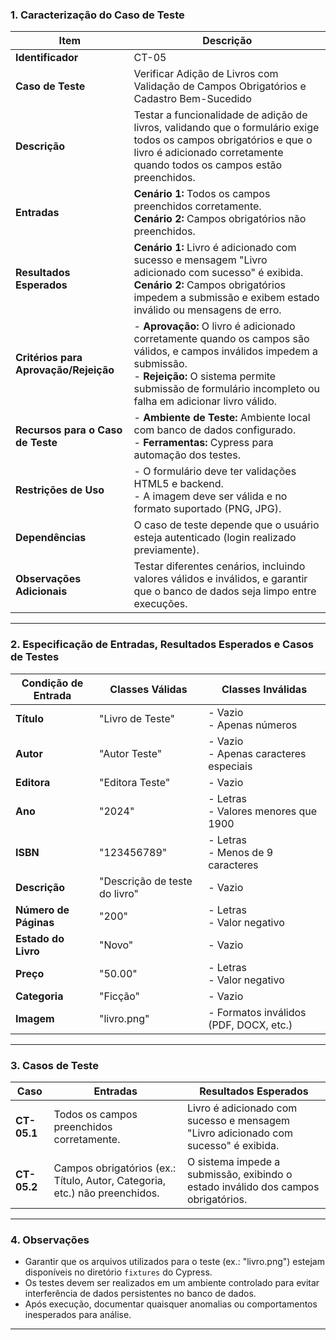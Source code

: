 ### **1. Caracterização do Caso de Teste**

| **Item**                      | **Descrição**                                                                                      |
|-------------------------------|----------------------------------------------------------------------------------------------------|
| **Identificador**             | CT-05                                                                                             |
| **Caso de Teste**             | Verificar Adição de Livros com Validação de Campos Obrigatórios e Cadastro Bem-Sucedido            |
| **Descrição**                 | Testar a funcionalidade de adição de livros, validando que o formulário exige todos os campos obrigatórios e que o livro é adicionado corretamente quando todos os campos estão preenchidos. |
| **Entradas**                  | **Cenário 1:** Todos os campos preenchidos corretamente. <br> **Cenário 2:** Campos obrigatórios não preenchidos. |
| **Resultados Esperados**      | **Cenário 1:** Livro é adicionado com sucesso e mensagem "Livro adicionado com sucesso" é exibida. <br> **Cenário 2:** Campos obrigatórios impedem a submissão e exibem estado inválido ou mensagens de erro. |
| **Critérios para Aprovação/Rejeição** | - **Aprovação:** O livro é adicionado corretamente quando os campos são válidos, e campos inválidos impedem a submissão. <br>- **Rejeição:** O sistema permite submissão de formulário incompleto ou falha em adicionar livro válido. |
| **Recursos para o Caso de Teste** | - **Ambiente de Teste:** Ambiente local com banco de dados configurado. <br>- **Ferramentas:** Cypress para automação dos testes. |
| **Restrições de Uso**         | - O formulário deve ter validações HTML5 e backend. <br>- A imagem deve ser válida e no formato suportado (PNG, JPG). |
| **Dependências**              | O caso de teste depende que o usuário esteja autenticado (login realizado previamente).           |
| **Observações Adicionais**    | Testar diferentes cenários, incluindo valores válidos e inválidos, e garantir que o banco de dados seja limpo entre execuções. |

---

### **2. Especificação de Entradas, Resultados Esperados e Casos de Testes**

| **Condição de Entrada**         | **Classes Válidas**                          | **Classes Inválidas**                    |
|---------------------------------|---------------------------------------------|------------------------------------------|
| **Título**                      | "Livro de Teste"                            | - Vazio <br>- Apenas números             |
| **Autor**                       | "Autor Teste"                               | - Vazio <br>- Apenas caracteres especiais|
| **Editora**                     | "Editora Teste"                             | - Vazio                                  |
| **Ano**                         | "2024"                                      | - Letras <br>- Valores menores que 1900  |
| **ISBN**                        | "123456789"                                 | - Letras <br>- Menos de 9 caracteres     |
| **Descrição**                   | "Descrição de teste do livro"               | - Vazio                                  |
| **Número de Páginas**           | "200"                                       | - Letras <br>- Valor negativo            |
| **Estado do Livro**             | "Novo"                                      | - Vazio                                  |
| **Preço**                       | "50.00"                                     | - Letras <br>- Valor negativo            |
| **Categoria**                   | "Ficção"                                    | - Vazio                                  |
| **Imagem**                      | "livro.png"                                 | - Formatos inválidos (PDF, DOCX, etc.)   |

---

### **3. Casos de Teste**

| **Caso**          | **Entradas**                                                                                                   | **Resultados Esperados**                                                                              |
|--------------------|---------------------------------------------------------------------------------------------------------------|-------------------------------------------------------------------------------------------------------|
| **CT-05.1**       | Todos os campos preenchidos corretamente.                                                                      | Livro é adicionado com sucesso e mensagem "Livro adicionado com sucesso" é exibida.                  |
| **CT-05.2**       | Campos obrigatórios (ex.: Título, Autor, Categoria, etc.) não preenchidos.                                     | O sistema impede a submissão, exibindo o estado inválido dos campos obrigatórios.                     |

---

### **4. Observações**
- Garantir que os arquivos utilizados para o teste (ex.: "livro.png") estejam disponíveis no diretório `fixtures` do Cypress.
- Os testes devem ser realizados em um ambiente controlado para evitar interferência de dados persistentes no banco de dados.
- Após execução, documentar quaisquer anomalias ou comportamentos inesperados para análise.

--- 
